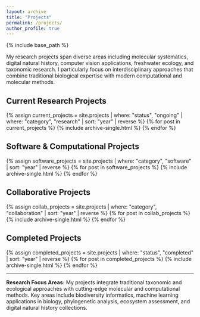 ```yaml
---
layout: archive
title: "Projects"
permalink: /projects/
author_profile: true
---
```


{% include base_path %}

My research projects span diverse areas including molecular systematics, digital natural history, computer vision applications, freshwater ecology, and taxonomic research. I particularly focus on interdisciplinary approaches that combine traditional biological expertise with modern computational and molecular methods.

## Current Research Projects

{% assign current_projects = site.projects | where: "status", "ongoing" | where: "category", "research" | sort: "year" | reverse %}
{% for post in current_projects %}
  {% include archive-single.html %}
{% endfor %}

## Software & Computational Projects

{% assign software_projects = site.projects | where: "category", "software" | sort: "year" | reverse %}
{% for post in software_projects %}
  {% include archive-single.html %}
{% endfor %}

## Collaborative Projects

{% assign collab_projects = site.projects | where: "category", "collaboration" | sort: "year" | reverse %}
{% for post in collab_projects %}
  {% include archive-single.html %}
{% endfor %}

## Completed Projects

{% assign completed_projects = site.projects | where: "status", "completed" | sort: "year" | reverse %}
{% for post in completed_projects %}
  {% include archive-single.html %}
{% endfor %}

---

**Research Focus Areas:** My projects integrate traditional taxonomic and ecological approaches with cutting-edge molecular and computational methods. Key areas include biodiversity informatics, machine learning applications in biology, phylogenetic analysis, ecosystem assessment, and digital natural history collections.
